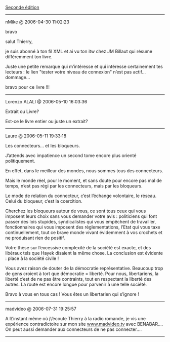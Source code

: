 [Seconde édition](../../../2006/4/seconde-dition.md)

---
nMike @ 2006-04-30 11:02:23

bravo

salut Thierry,

je suis abonné à ton fil XML et ai vu ton itw chez JM Billaut qui résume différemment ton livre.

Juste une petite remarque qui m’intéresse et qui intéresse certainement tes lecteurs : le lien "tester votre niveau de connexion" n’est pas actif... dommage...

bravo pour ce livre !!!



---

Lorenzo ALALI @ 2006-05-10 16:03:36

Extrait ou Livre?

Est-ce le livre entier ou juste un extrait?

---

Laure @ 2006-05-11 19:33:18

Les connecteurs... et les bloqueurs.

J’attends avec impatience un second tome encore plus orienté politiquement.

En effet, dans le meilleur des mondes, nous sommes tous des connecteurs.

Mais le monde réel, pour le moment, et sans doute pour encore pas mal de temps, n’est pas régi par les connecteurs, mais par les bloqueurs.

Le mode de relation du connecteur, c’est l’échange volontaire, le réseau. Celui du bloqueur, c’est la coercition.

Cherchez les bloqueurs autour de vous, ce sont tous ceux qui vous imposent leurs choix sans vous demander votre avis : politiciens qui font passer des lois stupides, syndicalistes qui vous empêchent de travailler, fonctionnaires qui vous imposent des règlementations, l’Etat qui vous taxe continuellement, tout ce brave monde vivant évidemment à vos crochets et ne produisant rien de positif.

Votre thèse sur l’excessive complexité de la société est exacte, et des libéraux tels que Hayek disaient la même chose. La conclusion est évidente : place à la société civile !

Vous avez raison de douter de la démocratie représentative. Beaucoup trop de gens croient à tort que démocratie = liberté. Pour nous, libertariens, la liberté c’est de ne pas être contraints, tout en respectant la liberté des autres. La route est encore longue pour parvenir à une telle société.

Bravo à vous en tous cas ! Vous êtes un libertarien qui s’ignore !

---

madvideo @ 2006-07-31 19:25:57

A l\’instant même où j\’écoute Thierry à la radio romande, je vis une expérience contradictoire sur mon site www.madvideo.tv avec BENABAR.... On peut aussi demander aux connecteurs de ne pas connecter....

---

